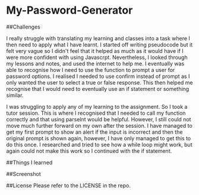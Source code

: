# My-Password-Generator


##Challenges

I really struggle with translating my learning and classes into a task where I then need to apply what I have learnt. I started off writing pseudocode but it felt very vague so I didn't feel that it helped as much as it would have if I were more confident with using Javascrpt. Nevertheless, I looked through my lessons and notes, and used the internet to help me. I eventually was able to recognise how I need to use the function to prompt a user for password options. I realised I needed to use confirm instead of prompt as I only wanted the user to select a true or false response. This then helped me recognise that I would need to eventually use an if statement or something similar.

I was struggling to apply any of my learning to the assignment. So I took a tutor session. This is where I recognised that I needed to call my function correctly and that using parseInt would be helpful. However, I still could not move much further forward on my own after the session. I have managed to get my first prompt to show an alert if the input is incorrect and then the original prompt is shown again, however, I have only managed to get this to do this once. I researched and tried to see how a while loop might work, but again could not make this work so I continued with the if statement.



##Things I learned


##Screenshot

##License
Please refer to the LICENSE in the repo.
